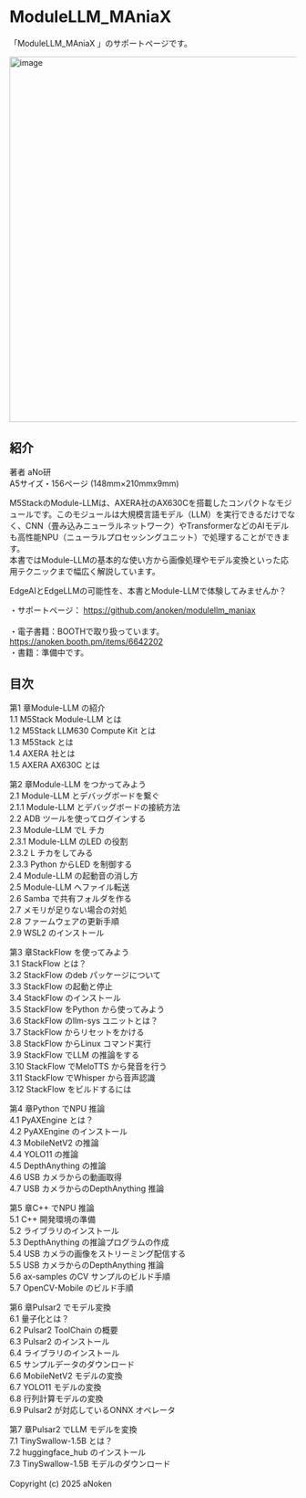 # ModuleLLM_MAniaX

「ModuleLLM_MAniaX 」のサポートページです。<br>

<img src="https://github.com/user-attachments/assets/448420ea-1c44-4567-bcb3-9b4e411e3a6a" alt="image" width="640">


## 紹介
著者 aNo研<br>
A5サイズ・156ページ (148mm×210mmx9mm)<br>

M5StackのModule-LLMは、AXERA社のAX630Cを搭載したコンパクトなモジュールです。このモジュールは大規模言語モデル（LLM）を実行できるだけでなく、CNN（畳み込みニューラルネットワーク）やTransformerなどのAIモデルも高性能NPU（ニューラルプロセッシングユニット）で処理することができます。<br>
本書ではModule-LLMの基本的な使い方から画像処理やモデル変換といった応用テクニックまで幅広く解説しています。<br>

EdgeAIとEdgeLLMの可能性を、本書とModule-LLMで体験してみませんか？<br>

・サポートページ： https://github.com/anoken/modulellm_maniax<br><br>
・電子書籍：BOOTHで取り扱っています。https://anoken.booth.pm/items/6642202<br>
・書籍：準備中です。<br>

## 目次<br>
第1 章Module-LLM の紹介<br>
   1.1 M5Stack Module-LLM とは<br>
   1.2 M5Stack LLM630 Compute Kit とは<br>
   1.3 M5Stack とは<br>
   1.4 AXERA 社とは<br>
   1.5 AXERA AX630C とは<br>

第2 章Module-LLM をつかってみよう<br>
   2.1 Module-LLM とデバッグボードを繋ぐ<br>
   2.1.1 Module-LLM とデバッグボードの接続方法<br>
   2.2 ADB ツールを使ってログインする<br>
   2.3 Module-LLM でL チカ<br>
   2.3.1 Module-LLM のLED の役割<br>
   2.3.2 L チカをしてみる<br>
   2.3.3 Python からLED を制御する<br>
   2.4 Module-LLM の起動音の消し方<br>
   2.5 Module-LLM へファイル転送<br>
   2.6 Samba で共有フォルダを作る<br>
   2.7 メモリが足りない場合の対処<br>
   2.8 ファームウェアの更新手順<br>
   2.9 WSL2 のインストール<br>
   
第3 章StackFlow を使ってみよう<br>
   3.1 StackFlow とは？<br>
   3.2 StackFlow のdeb パッケージについて<br>
   3.3 StackFlow の起動と停止<br>
   3.4 StackFlow のインストール<br>
   3.5 StackFlow をPython から使ってみよう<br>
   3.6 StackFlow のllm-sys ユニットとは？<br>
   3.7 StackFlow からリセットをかける<br>
   3.8 StackFlow からLinux コマンド実行<br>
   3.9 StackFlow でLLM の推論をする<br>
   3.10 StackFlow でMeloTTS から発音を行う<br>
   3.11 StackFlow でWhisper から音声認識<br>
   3.12 StackFlow をビルドするには<br>

第4 章Python でNPU 推論<br>
   4.1 PyAXEngine とは？<br>
   4.2 PyAXEngine のインストール<br>
   4.3 MobileNetV2 の推論<br>
   4.4 YOLO11 の推論<br>
   4.5 DepthAnything の推論<br>
   4.6 USB カメラからの動画取得<br>
   4.7 USB カメラからのDepthAnything 推論<br>

第5 章C++ でNPU 推論<br>
   5.1 C++ 開発環境の準備<br>
   5.2 ライブラリのインストール<br>
   5.3 DepthAnything の推論プログラムの作成<br>
   5.4 USB カメラの画像をストリーミング配信する<br>
   5.5 USB カメラからのDepthAnything 推論<br>
   5.6 ax-samples のCV サンプルのビルド手順<br>
   5.7 OpenCV-Mobile のビルド手順<br>

第6 章Pulsar2 でモデル変換<br>
   6.1 量子化とは？<br>
   6.2 Pulsar2 ToolChain の概要<br>
   6.3 Pulsar2 のインストール<br>
   6.4 ライブラリのインストール<br>
   6.5 サンプルデータのダウンロード<br>
   6.6 MobileNetV2 モデルの変換<br>
   6.7 YOLO11 モデルの変換<br>
   6.8 行列計算モデルの変換<br>
   6.9 Pulsar2 が対応しているONNX オペレータ<br>

第7 章Pulsar2 でLLM モデルを変換<br>
   7.1 TinySwallow-1.5B とは？<br>
   7.2 huggingface_hub のインストール<br>
   7.3 TinySwallow-1.5B モデルのダウンロード<br>
<br>
Copyright (c) 2025 aNoken<br>

